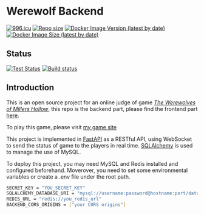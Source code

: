 
# Werewolf Backend

[![996.icu](https://img.shields.io/badge/link-996.icu-red.svg?label=Anti%20996)](https://996.icu)
[![Repo size](https://img.shields.io/github/repo-size/LucienZhang/werewolf-back?label=Repo%20Size)](https://github.com/LucienZhang/werewolf-back)
[![Docker Image Version (latest by date)](https://img.shields.io/docker/v/lucienzhangzl/werewolf-back?label=Image%20Version)](https://hub.docker.com/r/lucienzhangzl/werewolf-back)
[![Docker Image Size (latest by date)](https://img.shields.io/docker/image-size/lucienzhangzl/werewolf-back?label=Image%20Size)](https://hub.docker.com/r/lucienzhangzl/werewolf-back)

## Status

[![Test Status](https://github.com/LucienZhang/werewolf-back/workflows/Test/badge.svg)](https://github.com/LucienZhang/werewolf-back/actions?query=workflow%3ATest)
[![Build status](https://github.com/LucienZhang/werewolf-back/workflows/Build/badge.svg)](https://github.com/LucienZhang/werewolf-back/actions?query=workflow%3ABuild)

## Introduction

This is an open source project for an online judge of game [*The Werewolves of Millers Hollow*](https://en.wikipedia.org/wiki/The_Werewolves_of_Millers_Hollow), this repo is the backend part, please find the frontend part [here](https://github.com/LucienZhang/werewolf-front).

To play this game, please visit [my game site](http://ziliang.red/werewolf/)

This project is implemented in [FastAPI](https://fastapi.tiangolo.com/) as a RESTful API, using WebSocket to send the status of game to the players in real time. [SQLAlchemy](https://www.sqlalchemy.org/) is used to manage the use of MySQL.

To deploy this project, you may need MySQL and Redis installed and configured beforehand. Moverover, you need to set some environmental variables or create a .env file under the root path.

```bash
SECRET_KEY = "YOU_SECRET_KEY"
SQLALCHEMY_DATABASE_URI = "mysql://username:password@hostname:port/database?charset=utf8"
REDIS_URL = "redis://you_redis_url"
BACKEND_CORS_ORIGINS = ["your CORS origins"]
```
